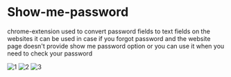 # Show-me-password
chrome-extension  used to convert password fields to text fields on the websites it can be used in case if you forgot password and the website
page doesn't provide show me password option or you can use it when you need to check your  password   

![1](https://user-images.githubusercontent.com/34392143/69483687-0ba97f80-0e33-11ea-9a52-9f0f668ccf82.jpg)
![2](https://user-images.githubusercontent.com/34392143/69483692-17954180-0e33-11ea-8bb6-7af9c48ed00f.jpg)
![3](https://user-images.githubusercontent.com/34392143/69483694-1e23b900-0e33-11ea-8e5d-2f3a1a2a1c3c.jpg)
